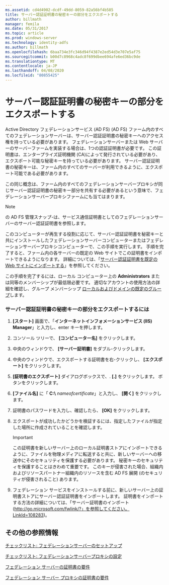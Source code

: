 ```yaml
---
ms.assetid: cd4d4902-dcdf-49dd-8059-82a56bf4b585
title: サーバー認証証明書の秘密キーの部分をエクスポートする
author: billmath
manager: femila
ms.date: 05/31/2017
ms.topic: article
ms.prod: windows-server
ms.technology: identity-adfs
ms.author: billmath
ms.openlocfilehash: 6baa734e3fc346d94f4387e2ed54d3e707e5af75
ms.sourcegitcommit: b00d7c8968c4adc8f699dbee694afe6ed36bc9de
ms.translationtype: MT
ms.contentlocale: ja-JP
ms.lasthandoff: 04/08/2020
ms.locfileid: "80855425"
---
```

# <a name="export-the-private-key-portion-of-a-server-authentication-certificate"></a>サーバー認証証明書の秘密キーの部分をエクスポートする

Active Directory フェデレーションサービス (AD FS) \(AD FS\) ファーム内のすべてのフェデレーションサーバーは、サーバー認証証明書の秘密キーへのアクセス権を持っている必要があります。 フェデレーションサーバーまたは Web サーバーのサーバーファームを実装する場合は、1つの認証証明書が必要です。 この証明書は、エンタープライズ証明機関 \(CA\)によって発行されている必要があり、エクスポート可能な秘密キーを持っている必要があります。 サーバー認証証明書の秘密キーは、ファーム内のすべてのサーバーが利用できるように、エクスポート可能である必要があります。  
  
この同じ概念は、ファーム内のすべてのフェデレーションサーバープロキシが同じサーバー認証証明書の秘密キー部分を共有する必要があるという意味で、フェデレーションサーバープロキシファームにも当てはまります。  
  
> [!NOTE]  
> の AD FS 管理スナップ\-は、サービス通信証明書としてのフェデレーションサーバーのサーバー認証証明書を参照します。  
  
このコンピューターが再生する役割に応じて、サーバー認証証明書を秘密キーと共にインストールしたフェデレーションサーバーコンピューターまたはフェデレーションサーバープロキシコンピューターで、この手順を実行します。 手順を完了すると、ファーム内の各サーバーの既定の Web サイトでこの証明書をインポートできるようになります。 詳細については、「[サーバー認証証明書を既定の Web サイトにインポートする](Import-a-Server-Authentication-Certificate-to-the-Default-Web-Site.md)」を参照してください。  
  
この手順を完了するには、ローカル コンピューター上の **Administrators** または同等のメンバーシップが最低限必要です。  適切なアカウントの使用方法の詳細を確認し、グループ メンバーシップ [ローカルおよびドメインの既定のグループ](https://go.microsoft.com/fwlink/?LinkId=83477)します。   
  
### <a name="to-export-the-private-key-portion-of-a-server-authentication-certificate"></a>サーバー認証証明書の秘密キーの部分をエクスポートするには  
  
1. **[スタート]** 画面で、「**インターネットインフォメーションサービス \(IIS\) Manager**」と入力し、enter キーを押します。  
  
2. コンソール ツリーで、 **[コンピューター名]** をクリックします。  
  
3. 中央のウィンドウで、 **[サーバー証明書]** をダブル\-クリックします。  
  
4. 中央のウィンドウで、エクスポートする証明書を右\-クリックし、 **[エクスポート]** をクリックします。  
  
5. **[証明書のエクスポート]** ダイアログボックスで、. **[.]** をクリックします。 ボタンをクリックします。  
  
6. **[ファイル名]** に「 **C:\\** <em>nameofcertificate</em>」と入力し、 **[開く]** をクリックします。  
  
7. 証明書のパスワードを入力し、確認したら、 **[OK]** をクリックします。  
  
8. エクスポートが成功したかどうかを検証するには、指定したファイルが指定した場所に作成されていることを確認します。  
  
   > [!IMPORTANT]  
   > この証明書を新しいサーバー上のローカル証明書ストアにインポートできるように、ファイルを物理メディアに転送すると共に、新しいサーバーへの移送中にそのセキュリティを保護する必要があります。 秘密キーのセキュリティを保護することはきわめて重要です。 このキーが侵害された場合、組織内およびリソースパートナー組織内のリソースを含む AD FS 展開 \(のセキュリティが侵害されること\) あります。  
  
9. フェデレーション サービスをインストールする前に、新しいサーバー上の証明書ストアにサーバー認証証明書をインポートします。 証明書をインポートする方法の詳細については、「サーバー証明書のインポート \([http:\/\/go.microsoft.com\/fwlink\/?」を参照してください。LinkId\=108283](https://go.microsoft.com/fwlink/?LinkId=108283)\)。  
  
## <a name="additional-references"></a>その他の参照情報  
[チェックリスト: フェデレーションサーバーのセットアップ](Checklist--Setting-Up-a-Federation-Server.md)  
  
[チェックリスト: フェデレーションサーバープロキシの設定](Checklist--Setting-Up-a-Federation-Server-Proxy.md)  
  
[フェデレーション サーバーの証明書の要件](https://technet.microsoft.com/library/dd807040.aspx)  
  
[フェデレーション サーバー プロキシの証明書の要件](https://technet.microsoft.com/library/dd807054.aspx)  
  


